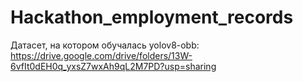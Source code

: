 # Hackathon_employment_records

Датасет, на котором обучалась yolov8-obb:
https://drive.google.com/drive/folders/13W-6vfIt0dEH0q_yxsZ7wxAh9qL2M7PD?usp=sharing
